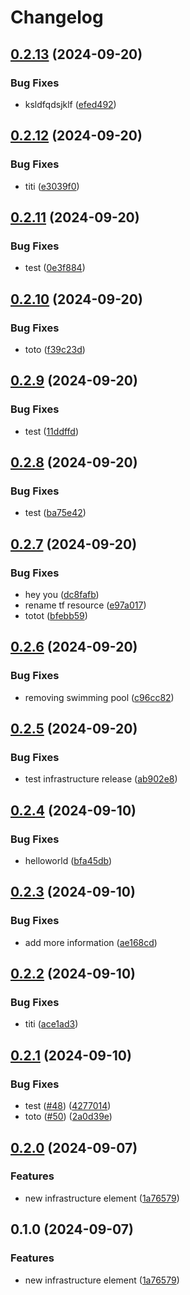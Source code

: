 # Changelog

## [0.2.13](https://github.com/ihommani/workflow-real-example/compare/infra-v0.2.12...infra-v0.2.13) (2024-09-20)


### Bug Fixes

* ksldfqdsjklf ([efed492](https://github.com/ihommani/workflow-real-example/commit/efed4926d6a566abdcd4b32ef483120dbf198ef4))

## [0.2.12](https://github.com/ihommani/workflow-real-example/compare/infra-v0.2.11...infra-v0.2.12) (2024-09-20)


### Bug Fixes

* titi ([e3039f0](https://github.com/ihommani/workflow-real-example/commit/e3039f0d16f15934428467f0e37e396b70c3a3e1))

## [0.2.11](https://github.com/ihommani/workflow-real-example/compare/infra-v0.2.10...infra-v0.2.11) (2024-09-20)


### Bug Fixes

* test ([0e3f884](https://github.com/ihommani/workflow-real-example/commit/0e3f88499782bab7c7185e9fecabada69e1efc35))

## [0.2.10](https://github.com/ihommani/workflow-real-example/compare/infra-v0.2.9...infra-v0.2.10) (2024-09-20)


### Bug Fixes

* toto ([f39c23d](https://github.com/ihommani/workflow-real-example/commit/f39c23d0892278f0a781910de6ad259cb7a890fd))

## [0.2.9](https://github.com/ihommani/workflow-real-example/compare/infra-v0.2.8...infra-v0.2.9) (2024-09-20)


### Bug Fixes

* test ([11ddffd](https://github.com/ihommani/workflow-real-example/commit/11ddffdc668e94d0a430959c1f6f13d3c1d2a22a))

## [0.2.8](https://github.com/ihommani/workflow-real-example/compare/infra-v0.2.7...infra-v0.2.8) (2024-09-20)


### Bug Fixes

* test ([ba75e42](https://github.com/ihommani/workflow-real-example/commit/ba75e42539ffe9158bf4e23d86dce66d12e6745f))

## [0.2.7](https://github.com/ihommani/workflow-real-example/compare/infra-v0.2.6...infra-v0.2.7) (2024-09-20)


### Bug Fixes

* hey you ([dc8fafb](https://github.com/ihommani/workflow-real-example/commit/dc8fafb304f298ab0aee30a0843ff1f20a33e118))
* rename tf resource ([e97a017](https://github.com/ihommani/workflow-real-example/commit/e97a017854d703bf374d11ed0f4052a2b7f365d6))
* totot ([bfebb59](https://github.com/ihommani/workflow-real-example/commit/bfebb598426665ed680fddd162251d89767f5b77))

## [0.2.6](https://github.com/ihommani/workflow-real-example/compare/infra-v0.2.5...infra-v0.2.6) (2024-09-20)


### Bug Fixes

* removing swimming pool ([c96cc82](https://github.com/ihommani/workflow-real-example/commit/c96cc824926245e03868253fd44de3e9e251ecd5))

## [0.2.5](https://github.com/ihommani/workflow-real-example/compare/infra-v0.2.4...infra-v0.2.5) (2024-09-20)


### Bug Fixes

* test infrastructure release ([ab902e8](https://github.com/ihommani/workflow-real-example/commit/ab902e8c22929c84b668a6a97cd267ef4075bdea))

## [0.2.4](https://github.com/ihommani/workflow-real-example/compare/infra-v0.2.3...infra-v0.2.4) (2024-09-10)


### Bug Fixes

* helloworld ([bfa45db](https://github.com/ihommani/workflow-real-example/commit/bfa45db5a6a1be82be9c326679c4a8e4b28b72d0))

## [0.2.3](https://github.com/ihommani/workflow-real-example/compare/infra-v0.2.2...infra-v0.2.3) (2024-09-10)


### Bug Fixes

* add more information ([ae168cd](https://github.com/ihommani/workflow-real-example/commit/ae168cd924a9b8daac5f44926f8ced4c46a1fed9))

## [0.2.2](https://github.com/ihommani/workflow-real-example/compare/infra-v0.2.1...infra-v0.2.2) (2024-09-10)


### Bug Fixes

* titi ([ace1ad3](https://github.com/ihommani/workflow-real-example/commit/ace1ad3b5f966899636570ede71f7d4200e2e571))

## [0.2.1](https://github.com/ihommani/workflow-real-example/compare/infra-v0.2.0...infra-v0.2.1) (2024-09-10)


### Bug Fixes

* test ([#48](https://github.com/ihommani/workflow-real-example/issues/48)) ([4277014](https://github.com/ihommani/workflow-real-example/commit/42770144799721fb5a40902d2b688e89babe95ca))
* toto ([#50](https://github.com/ihommani/workflow-real-example/issues/50)) ([2a0d39e](https://github.com/ihommani/workflow-real-example/commit/2a0d39e1d6dd22160ba6a9f780069e07181080d2))

## [0.2.0](https://github.com/ihommani/workflow-real-example/compare/infra-v0.1.0...infra-v0.2.0) (2024-09-07)


### Features

* new infrastructure element ([1a76579](https://github.com/ihommani/workflow-real-example/commit/1a765795a42670073278af6c53e2ff58412dc23b))

## 0.1.0 (2024-09-07)


### Features

* new infrastructure element ([1a76579](https://github.com/ihommani/workflow-real-example/commit/1a765795a42670073278af6c53e2ff58412dc23b))
